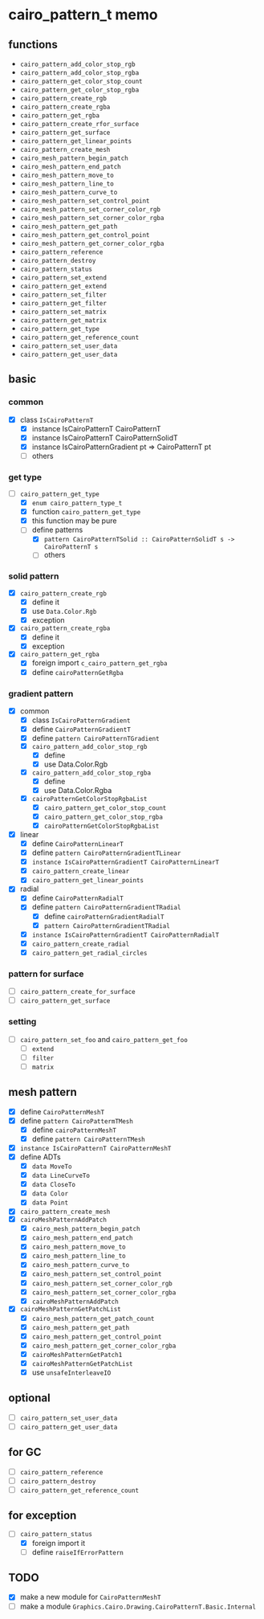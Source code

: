 cairo\_pattern\_t memo
========================

functions
---------

* `cairo_pattern_add_color_stop_rgb`
* `cairo_pattern_add_color_stop_rgba`
* `cairo_pattern_get_color_stop_count`
* `cairo_pattern_get_color_stop_rgba`
* `cairo_pattern_create_rgb`
* `cairo_pattern_create_rgba`
* `cairo_pattern_get_rgba`
* `cairo_pattern_create_rfor_surface`
* `cairo_pattern_get_surface`
* `cairo_pattern_get_linear_points`
* `cairo_pattern_create_mesh`
* `cairo_mesh_pattern_begin_patch`
* `cairo_mesh_pattern_end_patch`
* `cairo_mesh_pattern_move_to`
* `cairo_mesh_pattern_line_to`
* `cairo_mesh_pattern_curve_to`
* `cairo_mesh_pattern_set_control_point`
* `cairo_mesh_pattern_set_corner_color_rgb`
* `cairo_mesh_pattern_set_corner_color_rgba`
* `cairo_mesh_pattern_get_path`
* `cairo_mesh_pattern_get_control_point`
* `cairo_mesh_pattern_get_corner_color_rgba`
* `cairo_pattern_reference`
* `cairo_pattern_destroy`
* `cairo_pattern_status`
* `cairo_pattern_set_extend`
* `cairo_pattern_get_extend`
* `cairo_pattern_set_filter`
* `cairo_pattern_get_filter`
* `cairo_pattern_set_matrix`
* `cairo_pattern_get_matrix`
* `cairo_pattern_get_type`
* `cairo_pattern_get_reference_count`
* `cairo_pattern_set_user_data`
* `cairo_pattern_get_user_data`

basic
-----

### common

* [x] class `IsCairoPatternT`
	+ [x] instance IsCairoPatternT CairoPatternT
	+ [x] instance IsCairoPatternT CairoPatternSolidT
	+ [x] instance IsCairoPatternGradient pt => CairoPatternT pt
	+ [ ] others

### get type

* [ ] `cairo_pattern_get_type`
	+ [x] `enum cairo_pattern_type_t`
	+ [x] function `cairo_pattern_get_type`
	+ [x] this function may be pure
	+ [ ] define patterns
		- [x] `pattern CairoPatternTSolid :: CairoPatternSolidT s -> CairoPatternT s`
		- [ ] others

### solid pattern

* [x] `cairo_pattern_create_rgb`
	+ [x] define it
	+ [x] use `Data.Color.Rgb`
	+ [x] exception
* [x] `cairo_pattern_create_rgba`
	+ [x] define it
	+ [x] exception
* [x] `cairo_pattern_get_rgba`
	+ [x] foreign import `c_cairo_pattern_get_rgba`
	+ [x] define `cairoPatternGetRgba`

### gradient pattern

* [x] common
	+ [x] class `IsCairoPatternGradient`
	+ [x] define `CairoPatternGradientT`
	+ [x] define `pattern CairoPatternTGradient`
	+ [x] `cairo_pattern_add_color_stop_rgb`
		- [x] define
		- [x] use Data.Color.Rgb
	+ [x] `cairo_pattern_add_color_stop_rgba`
		- [x] define
		- [x] use Data.Color.Rgba
	+ [x] `cairoPatternGetColorStopRgbaList`
		- [x] `cairo_pattern_get_color_stop_count`
		- [x] `cairo_pattern_get_color_stop_rgba`
		- [x] `cairoPatternGetColorStopRgbaList`
* [x] linear
	+ [x] define `CairoPatternLinearT`
	+ [x] define `pattern CairoPatternGradientTLinear`
	+ [x] `instance IsCairoPatternGradientT CairoPatternLinearT`
	+ [x] `cairo_pattern_create_linear`
	+ [x] `cairo_pattern_get_linear_points`
* [x] radial
	+ [x] define `CairoPatternRadialT`
	+ [x] define `pattern CairoPatternGradientTRadial`
		- [x] define `cairoPatternGradientRadialT`
		- [x] `pattern CairoPatternGradientTRadial`
	+ [x] `instance IsCairoPatternGradientT CairoPatternRadialT`
	+ [x] `cairo_pattern_create_radial`
	+ [x] `cairo_pattern_get_radial_circles`

### pattern for surface

* [ ] `cairo_pattern_create_for_surface`
* [ ] `cairo_pattern_get_surface`

### setting

* [ ] `cairo_pattern_set_foo` and `cairo_pattern_get_foo`
	+ [ ] `extend`
	+ [ ] `filter`
	+ [ ] `matrix`

mesh pattern
------------

* [x] define `CairoPatternMeshT`
* [x] define `pattern CairoPattermTMesh`
	+ [x] define `cairoPatternMeshT`
	+ [x] define `pattern CairoPatternTMesh`
* [x] `instance IsCairoPatternT CairoPatternMeshT`
* [x] define ADTs
	+ [x] `data MoveTo`
	+ [x] `data LineCurveTo`
	+ [x] `data CloseTo`
	+ [x] `data Color`
	+ [x] `data Point`
* [x] `cairo_pattern_create_mesh`
* [x] `cairoMeshPatternAddPatch`
	+ [x] `cairo_mesh_pattern_begin_patch`
	+ [x] `cairo_mesh_pattern_end_patch`
	+ [x] `cairo_mesh_pattern_move_to`
	+ [x] `cairo_mesh_pattern_line_to`
	+ [x] `cairo_mesh_pattern_curve_to`
	+ [x] `cairo_mesh_pattern_set_control_point`
	+ [x] `cairo_mesh_pattern_set_corner_color_rgb`
	+ [x] `cairo_mesh_pattern_set_corner_color_rgba`
	+ [x] `cairoMeshPatternAddPatch`
* [x] `cairoMeshPatternGetPatchList`
	+ [x] `cairo_mesh_pattern_get_patch_count`
	+ [x] `cairo_mesh_pattern_get_path`
	+ [x] `cairo_mesh_pattern_get_control_point`
	+ [x] `cairo_mesh_pattern_get_corner_color_rgba`
	+ [x] `cairoMeshPatternGetPatch1`
	+ [x] `cairoMeshPatternGetPatchList`
	+ [x] use `unsafeInterleaveIO`

optional
--------

* [ ] `cairo_pattern_set_user_data`
* [ ] `cairo_pattern_get_user_data`

for GC
------

* [ ] `cairo_pattern_reference`
* [ ] `cairo_pattern_destroy`
* [ ] `cairo_pattern_get_reference_count`

for exception
-------------

* [ ] `cairo_pattern_status`
	+ [x] foreign import it
	+ [ ] define `raiseIfErrorPattern`

TODO
----

* [x] make a new module for `CairoPatternMeshT`
* [ ] make a module `Graphics.Cairo.Drawing.CairoPatternT.Basic.Internal`
